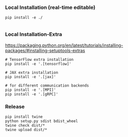 ### Local Installation (real-time editable)
```
pip install -e ./


```

### Local Installation-Extra

https://packaging.python.org/en/latest/tutorials/installing-packages/#installing-setuptools-extras

```
# TensorFlow extra installation
pip install -e '.[tensorflow]'

# JAX extra installation
pip install -e '.[jax]'

# for different communication backends
pip install -e '.[MPI]'
pip install -e '.[gRPC]'

```


### Release
```
pip install twine
python setup.py sdist bdist_wheel
twine check dist/*
twine upload dist/*

```